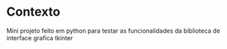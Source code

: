 # Contexto

Mini projeto feito em python para testar as funcionalidades da biblioteca de interface grafica tkinter

